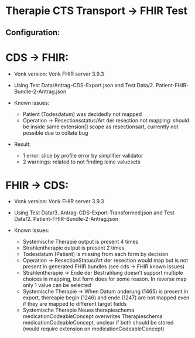 # Therapie CTS Transport -> FHIR Test

## Configuration:

# CDS -> FHIR:
* Vonk version: Vonk FHIR server 3.9.3
* Using Test Data/Antrag-CDS-Export.json and Test Data/2. Patient-FHIR-Bundle-2-Antrag.json

* Known issues: 
    * Patient (Todesdatum) was decidedly not mapped 
    * Operation -> Resectionsstatus/Art der resection  not mapping: should be inside same extension[] scope as resectionsart, currently not possible due to collate bug

* Result: 
    * 1 error: slice by profile error by simplifier validator
    * 2 warnings: related to not  finding loinc valuesets

# FHIR -> CDS:
* Vonk version: Vonk FHIR server 3.9.3
* Using Test Data/3. Antrag-CDS-Export-Transformed.json and Test Data/2. Patient-FHIR-Bundle-2-Antrag.json

* Known Issues:
    * Systemische Therapie output is present 4 times
    * Strahlentherapie output is present 2 times
    * Todesdatum (Patient) is missing from each form by decision 
    * Operation -> ResectionStatus/Art der resection would map but is not present in generated FHIR bundles (see cds -> FHIR known issues)
    * Strahlentherapie -> Ende der Bestrahlung doesn’t support multiple choices in mapping, but form does for some reason. In reverse map only 1 value can be selected 
    * Systemische Therapie -> When Datum anderung (1465) is present in export, thereapie begin (1246) and ende (1247) are not mapped even if they are mapped to different target fields
    * Systemische Therapie Neues therapieschema medicationCodeableConcept overwrites Therapieschema medicationCodeableConcept, unclear if both should be stored (would require extension on medicationCodeableConcept)